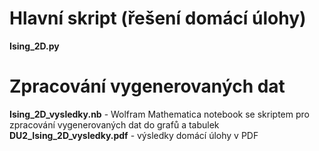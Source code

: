 # Hlavní skript (řešení domácí úlohy)
**Ising_2D.py** 

# Zpracování vygenerovaných dat
**Ising_2D_vysledky.nb** - Wolfram Mathematica notebook se skriptem pro zpracování vygenerovaných dat do grafů a tabulek <br/>
**DU2_Ising_2D_vysledky.pdf** - výsledky domácí úlohy v PDF
